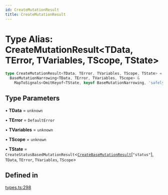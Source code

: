 ```yaml
---
id: CreateMutationResult
title: CreateMutationResult
---
```


# Type Alias: CreateMutationResult\<TData, TError, TVariables, TScope, TState\>

```ts
type CreateMutationResult<TData, TError, TVariables, TScope, TState> =
  BaseMutationNarrowing<TData, TError, TVariables, TScope> &
    MapToSignals<OmitKeyof<TState, keyof BaseMutationNarrowing, 'safely'>>
```

## Type Parameters

• **TData** = `unknown`

• **TError** = `DefaultError`

• **TVariables** = `unknown`

• **TScope** = `unknown`

• **TState** = `CreateStatusBasedMutationResult`\<[`CreateBaseMutationResult`](../createbasemutationresult.md)\[`"status"`\], `TData`, `TError`, `TVariables`, `TScope`\>

## Defined in

[types.ts:298](https://github.com/TanStack/query/blob/main/packages/angular-query-experimental/src/types.ts#L298)
